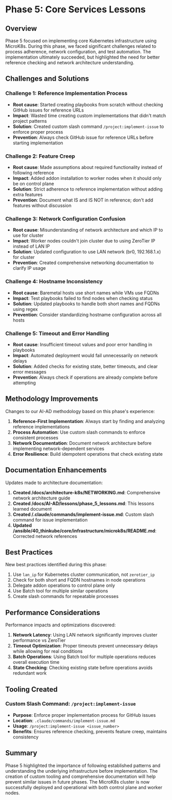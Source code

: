 # Phase 5: Core Services Lessons

## Overview

Phase 5 focused on implementing core Kubernetes infrastructure using MicroK8s. During this phase, we faced significant challenges related to process adherence, network configuration, and test automation. The implementation ultimately succeeded, but highlighted the need for better reference checking and network architecture understanding.

## Challenges and Solutions

### Challenge 1: Reference Implementation Process
- **Root cause**: Started creating playbooks from scratch without checking GitHub issues for reference URLs
- **Impact**: Wasted time creating custom implementations that didn't match project patterns
- **Solution**: Created custom slash command `/project:implement-issue` to enforce proper process
- **Prevention**: Always check GitHub issue for reference URLs before starting implementation

### Challenge 2: Feature Creep
- **Root cause**: Made assumptions about required functionality instead of following reference
- **Impact**: Added addon installation to worker nodes when it should only be on control plane
- **Solution**: Strict adherence to reference implementation without adding extra features
- **Prevention**: Document what IS and IS NOT in reference; don't add features without discussion

### Challenge 3: Network Configuration Confusion
- **Root cause**: Misunderstanding of network architecture and which IP to use for cluster
- **Impact**: Worker nodes couldn't join cluster due to using ZeroTier IP instead of LAN IP
- **Solution**: Updated configuration to use LAN network (br0, 192.168.1.x) for cluster
- **Prevention**: Created comprehensive networking documentation to clarify IP usage

### Challenge 4: Hostname Inconsistency
- **Root cause**: Baremetal hosts use short names while VMs use FQDNs
- **Impact**: Test playbooks failed to find nodes when checking status
- **Solution**: Updated playbooks to handle both short names and FQDNs using regex
- **Prevention**: Consider standardizing hostname configuration across all hosts

### Challenge 5: Timeout and Error Handling
- **Root cause**: Insufficient timeout values and poor error handling in playbooks
- **Impact**: Automated deployment would fail unnecessarily on network delays
- **Solution**: Added checks for existing state, better timeouts, and clear error messages
- **Prevention**: Always check if operations are already complete before attempting

## Methodology Improvements

Changes to our AI-AD methodology based on this phase's experience:

1. **Reference-First Implementation**: Always start by finding and analyzing reference implementations
2. **Process Automation**: Use custom slash commands to enforce consistent processes
3. **Network Documentation**: Document network architecture before implementing network-dependent services
4. **Error Resilience**: Build idempotent operations that check existing state

## Documentation Enhancements

Updates made to architecture documentation:

1. **Created /docs/architecture-k8s/NETWORKING.md**: Comprehensive network architecture guide
2. **Created /docs/AI-AD/lessons/phase_5_lessons.md**: This lessons learned document
3. **Created /.claude/commands/implement-issue.md**: Custom slash command for issue implementation
4. **Updated /ansible/40_thinkube/core/infrastructure/microk8s/README.md**: Corrected network references

## Best Practices

New best practices identified during this phase:

1. Use `lan_ip` for Kubernetes cluster communication, not `zerotier_ip`
2. Check for both short and FQDN hostnames in node operations
3. Delegate addon operations to control plane only
4. Use Batch tool for multiple similar operations
5. Create slash commands for repeatable processes

## Performance Considerations

Performance impacts and optimizations discovered:

1. **Network Latency**: Using LAN network significantly improves cluster performance vs ZeroTier
2. **Timeout Optimization**: Proper timeouts prevent unnecessary delays while allowing for real conditions
3. **Batch Operations**: Using Batch tool for multiple operations reduces overall execution time
4. **State Checking**: Checking existing state before operations avoids redundant work

## Tooling Created

### Custom Slash Command: `/project:implement-issue`
- **Purpose**: Enforce proper implementation process for GitHub issues
- **Location**: `.claude/commands/implement-issue.md`
- **Usage**: `/project:implement-issue <issue_number>`
- **Benefits**: Ensures reference checking, prevents feature creep, maintains consistency

## Summary

Phase 5 highlighted the importance of following established patterns and understanding the underlying infrastructure before implementation. The creation of custom tooling and comprehensive documentation will help prevent similar issues in future phases. The MicroK8s cluster is now successfully deployed and operational with both control plane and worker nodes.